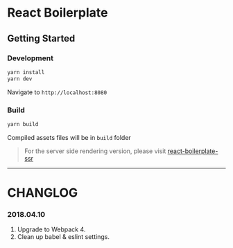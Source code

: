 # React Boilerplate

## Getting Started

### Development

```bash
yarn install
yarn dev
```

Navigate to `http://localhost:8080`

### Build

```bash
yarn build
```

Compiled assets files will be in `build` folder

> For the server side rendering version, please visit [react-boilerplate-ssr](https://github.com/AlanWei/react-boilerplate-ssr)

---
# CHANGLOG
### 2018.04.10
1. Upgrade to Webpack 4.
2. Clean up babel & eslint settings.